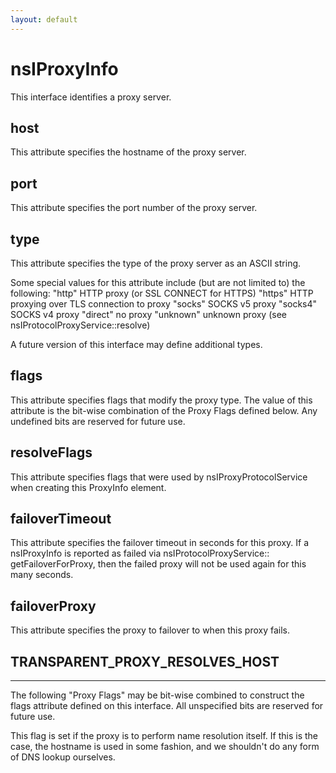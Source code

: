 ```yaml
---
layout: default
---
```


# nsIProxyInfo #

This interface identifies a proxy server.


## host ##

This attribute specifies the hostname of the proxy server.


## port ##

This attribute specifies the port number of the proxy server.


## type ##

This attribute specifies the type of the proxy server as an ASCII string.

Some special values for this attribute include (but are not limited to)
the following:
  "http"     HTTP proxy (or SSL CONNECT for HTTPS)
  "https"    HTTP proxying over TLS connection to proxy
  "socks"    SOCKS v5 proxy
  "socks4"   SOCKS v4 proxy
  "direct"   no proxy
  "unknown"  unknown proxy (see nsIProtocolProxyService::resolve)

A future version of this interface may define additional types.


## flags ##

This attribute specifies flags that modify the proxy type.  The value of
this attribute is the bit-wise combination of the Proxy Flags defined
below.  Any undefined bits are reserved for future use.


## resolveFlags ##

This attribute specifies flags that were used by nsIProxyProtocolService when
creating this ProxyInfo element. 


## failoverTimeout ##

This attribute specifies the failover timeout in seconds for this proxy.
If a nsIProxyInfo is reported as failed via nsIProtocolProxyService::
getFailoverForProxy, then the failed proxy will not be used again for this
many seconds.


## failoverProxy ##

This attribute specifies the proxy to failover to when this proxy fails.


## TRANSPARENT_PROXY_RESOLVES_HOST ##
************************************************************************
The following "Proxy Flags" may be bit-wise combined to construct the
flags attribute defined on this interface.  All unspecified bits are
reserved for future use.


This flag is set if the proxy is to perform name resolution itself.  If
this is the case, the hostname is used in some fashion, and we shouldn't
do any form of DNS lookup ourselves.

